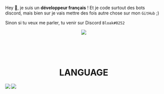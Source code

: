 
Hey 👋, je suis un **développeur français** ! 
Et je code surtout des bots discord, mais bien sur je vais mettre des fois autre chose sur mon `GitHub` ;)

Sinon si tu veux me parler, tu venir sur Discord `Bloak#0252`

<p align="center">
  <img src="https://media.discordapp.net/attachments/853195110547193886/874343746278412298/unknown.png">
</p><br/><br/><br/>

<h1 align="center">LANGUAGE</h1>

<img align="left" src="https://github-readme-stats.vercel.app/api?username=Adx180&show_icons=true&theme=dark&count_private=true"/>
<img align="left" src="https://github-readme-stats.vercel.app/api/top-langs/?username=Adx180&layout=compact&theme=dark&count_private=true"/>
